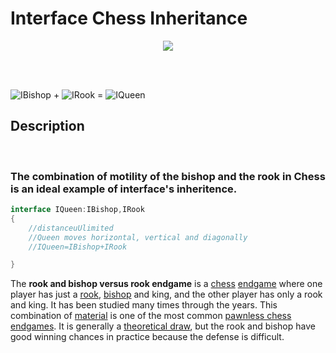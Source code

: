 # Interface Chess Inheritance


<p align="center">
<img src="https://media.giphy.com/media/13bNeFeyPnCycM/giphy.gif">
</p>
<br>
<br>

![IBishop](https://encrypted-tbn3.gstatic.com/images?q=tbn:ANd9GcT-8kQpkbN4UxlHwVUw7GzYlNOI2QYTxf82Ij_fWSD-qq1ofs69) +
![IRook](https://encrypted-tbn3.gstatic.com/images?q=tbn:ANd9GcRlqj5kdHhS85kHMOBcJQfbsVCHCf26g5qLlvJPEhF8J6E7eXAb) =
![IQueen](https://encrypted-tbn2.gstatic.com/images?q=tbn:ANd9GcTgnwszCgX3Crsd6d6ve1IjExwOvnn4KEZP8DCVuL1HkLEVHPby)
##  Description
<br>


### The combination of motility of the bishop and the rook in Chess is an ideal example of interface's inheritence.



```c#
interface IQueen:IBishop,IRook
{
    //distanceuUlimited
    //Queen moves horizontal, vertical and diagonally
    //IQueen=IBishop+IRook

}
```
<p>The <b>rook and bishop versus rook endgame</b> is a <a href="https://en.wikipedia.org/wiki/Chess" title="Chess">chess</a> <a href="https://en.wikipedia.org/wiki/Chess_endgame" title="Chess endgame">endgame</a> where one player has just a <a href="https://en.wikipedia.org/wiki/Rook_(chess)" title="Rook (chess)">rook</a>, <a href="https://en.wikipedia.org/wiki/Bishop_(chess)" title="Bishop (chess)">bishop</a> and king, and the other player has only a rook and king. It has been studied many times through the years. This combination of <a href="https://en.wikipedia.org/wiki/List_of_chess_terms#Material" class="mw-redirect" title="List of chess terms">material</a> is one of the most common <a href="https://en.wikipedia.org/wiki/Pawnless_chess_endgame" title="Pawnless chess endgame">pawnless chess endgames</a>. It is generally a <a href="https://en.wikipedia.org/wiki/Theoretical_draw" class="mw-redirect" title="Theoretical draw">theoretical draw</a>, but the rook and bishop have good winning chances in practice because the defense is difficult. 
